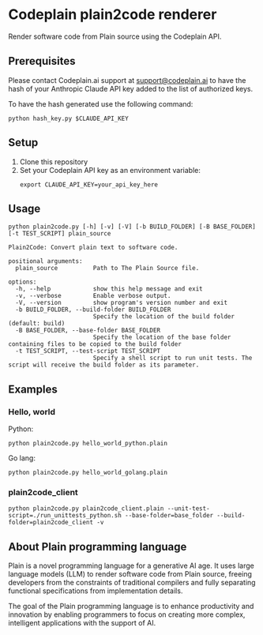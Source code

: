 # Codeplain plain2code renderer

Render software code from Plain source using the Codeplain API.

## Prerequisites

Please contact Codeplain.ai support at support@codeplain.ai to have the hash of your Anthropic Claude API key added to the list of authorized keys.

To have the hash generated use the following command:

`python hash_key.py $CLAUDE_API_KEY`

## Setup

1. Clone this repository
2. Set your Codeplain API key as an environment variable:
   ```
   export CLAUDE_API_KEY=your_api_key_here
   ```

## Usage
```
python plain2code.py [-h] [-v] [-V] [-b BUILD_FOLDER] [-B BASE_FOLDER] [-t TEST_SCRIPT] plain_source

Plain2Code: Convert plain text to software code.

positional arguments:
  plain_source          Path to The Plain Source file.

options:
  -h, --help            show this help message and exit
  -v, --verbose         Enable verbose output.
  -V, --version         show program's version number and exit
  -b BUILD_FOLDER, --build-folder BUILD_FOLDER
                        Specify the location of the build folder (default: build)
  -B BASE_FOLDER, --base-folder BASE_FOLDER
                        Specify the location of the base folder containing files to be copied to the build folder
  -t TEST_SCRIPT, --test-script TEST_SCRIPT
                        Specify a shell script to run unit tests. The script will receive the build folder as its parameter.
```

## Examples

### Hello, world

Python:

`python plain2code.py hello_world_python.plain`

Go lang:

`python plain2code.py hello_world_golang.plain`


### plain2code_client

`python plain2code.py plain2code_client.plain --unit-test-script=./run_unittests_python.sh --base-folder=base_folder --build-folder=plain2code_client -v`

## About Plain programming language

Plain is a novel programming language for a generative AI age. It uses large language models (LLM) to render software code from Plain source, freeing developers from the constraints of traditional compilers and fully separating functional specifications from implementation details.

The goal of the Plain programming language is to enhance productivity and innovation by enabling programmers to focus on creating more complex, intelligent applications with the support of AI.
